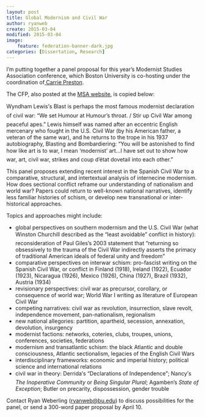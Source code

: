 ```yaml
---
layout: post
title: Global Modernism and Civil War
author: ryanweb
create: 2015-03-04
modified: 2015-03-04
image:
    feature: federation-banner-dark.jpg
categories: [Dissertation, Research]
---
```

<span class="Z3988" title="ctx_ver=Z39.88-2004&rft_val_fmt=info%3Aofi%2Ffmt%3Akev%3Amtx%3Adc&rfr_id=info%3Asid%2Focoins.info%3Agenerator&rft.type=&rft.format=text&rft.title=Global+Modernism+and+Civil+War&rft.source=Ryan+Weberling&rft.date=2015-03-04&rft.identifier=http%3A%2F%2Fryanweberling.com%2F%3Fp%3D292&rft.language=English&rft.subject=Dissertation&rft.subject=Research&rft.aulast=Weberling&rft.aufirst=Ryan"></span>

I&#8217;m putting together a panel proposal for this year&#8217;s Modernist Studies Association conference, which Boston University is co-hosting under the coordination of[ Carrie Preston](http://www.bu.edu/english/people/faculty/carrie-j-preston/). <!--more-->

The CFP, also posted at the [MSA website](http://bit.ly/modcivilwar), is copied below:

Wyndham Lewis&#8217;s Blast is perhaps the most famous modernist declaration of civil war: &#8220;We set Humour at Humour&#8217;s throat. / Stir up Civil War among peaceful apes.&#8221; Lewis himself was named after an eccentric English mercenary who fought in the U.S. Civil War (by his American father, a veteran of the same war), and he returns to the trope in his 1937 autobiography, Blasting and Bombardiering: &#8220;You will be astonished to find how like art is to war, I mean &#8216;modernist&#8217; art&#8230;I have set out to show how war, art, civil war, strikes and coup d&#8217;état dovetail into each other.&#8221;

This panel proposes extending recent interest in the Spanish Civil War to a comparative, structural, and intertextual analysis of internecine modernism. How does sectional conflict reframe our understanding of nationalism and world war? Papers could return to well-known national narratives, identify less familiar histories of schism, or develop new transnational or inter-historical approaches.

Topics and approaches might include:

  * global perspectives on southern modernism and the U.S. Civil War (what Winston Churchill described as the &#8220;least avoidable&#8221; conflict in history): reconsideration of Paul Giles&#8217;s 2003 statement that &#8220;returning so obsessively to the trauma of the Civil War indirectly asserts the primacy of traditional American ideals of federal unity and freedom&#8221;
  * comparative perspectives on interwar schism: pro-fascist writing on the Spanish Civil War, or conflict in Finland (1918), Ireland (1922), Ecuador (1923), Nicaragua (1926), Mexico (1926), China (1927), Brazil (1932), Austria (1934)
  * revisionary perspectives: civil war as precursor, corollary, or consequence of world war; World War I writing as literature of European Civil War
  * competing narratives: civil war as revolution, insurrection, slave revolt, independence movement, pan-nationalism, regionalism
  * new national allegories: partition, apartheid, secession, annexation, devolution, insurgency
  * modernist factions: networks, coteries, clubs, troupes, unions, conferences, societies, federations
  * modernism and transatlantic schism: the black Atlantic and double consciousness, Atlantic sectionalism, legacies of the English Civil Wars
  * interdisciplinary frameworks: economic and imperial history; political science and international relations
  * civil war in theory: Derrida&#8217;s &#8220;Declarations of Independence&#8221;; Nancy&#8217;s _The Inoperative Community_ or _Being Singular Plural_; Agamben&#8217;s _State of Exception_; Butler on precarity, dispossession, gender trouble

Contact Ryan Weberling (ryanweb@bu.edu) to discuss possibilities for the panel, or send a 300-word paper proposal by April 10.
